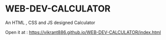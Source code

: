 # WEB-DEV-CALCULATOR
An HTML , CSS and JS designed Calculator

Open it at : https://vikrant886.github.io/WEB-DEV-CALCULATOR/index.html
